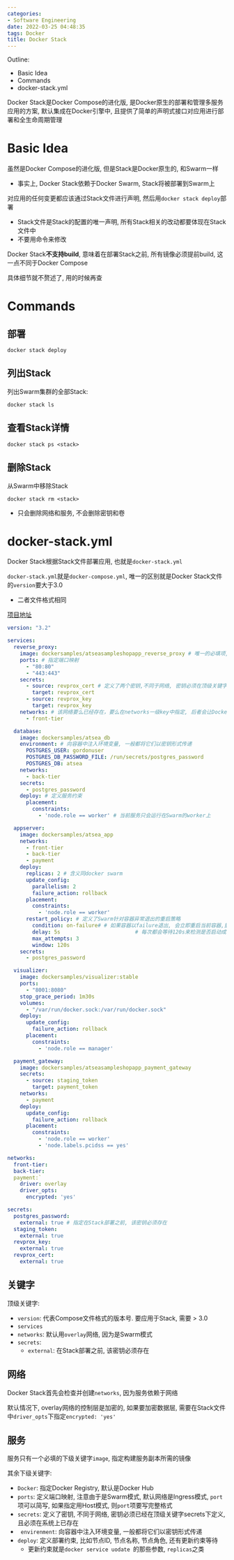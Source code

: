 ```yaml
---
categories:
- Software Engineering
date: 2022-03-25 04:48:35
tags: Docker
title: Docker Stack
---
```


Outline:

* Basic Idea
* Commands
* docker-stack.yml



Docker Stack是Docker Compose的进化版,  是Docker原生的部署和管理多服务应用的方案, 默认集成在Docker引擎中, 且提供了简单的声明式接口对应用进行部署和全生命周期管理



<!--more-->

# Basic  Idea

虽然是Docker Compose的进化版, 但是Stack是Docker原生的, 和Swarm一样

* 事实上, Docker Stack依赖于Docker Swarm, Stack将被部署到Swarm上



对应用的任何变更都应该通过Stack文件进行声明, 然后用`docker stack deploy`部署

* Stack文件是Stack的配置的唯一声明, 所有Stack相关的改动都要体现在Stack文件中
* 不要用命令来修改



Docker Stack**不支持build**, 意味着在部署Stack之前, 所有镜像必须提前build, 这一点不同于Docker Compose



具体细节就不赘述了, 用的时候再查

# Commands

## 部署

```shell
docker stack deploy
```



## 列出Stack

列出Swarm集群的全部Stack:

```shell
docker stack ls
```


## 查看Stack详情

```shell
docker stack ps <stack>
```



## 删除Stack

从Swarm中移除Stack

```shell
docker stack rm <stack>
```

* 只会删除网络和服务, 不会删除密钥和卷



# docker-stack.yml

Docker Stack根据Stack文件部署应用, 也就是`docker-stack.yml`

`docker-stack.yml`就是`docker-compose.yml`,  唯一的区别就是Docker Stack文件的`version`要大于3.0

* 二者文件格式相同



[项目地址](https://github.com/dockersamples/atsea-sample-shop-apps)

```yaml
version: "3.2"

services:
  reverse_proxy:
    image: dockersamples/atseasampleshopapp_reverse_proxy # 唯一的必填项,指定镜像
    ports: # 指定端口映射
      - "80:80"
      - "443:443"
    secrets:  
      - source: revprox_cert # 定义了两个密钥,不同于网络, 密钥必须在顶级关键字secrets下定义, 且必须在系统上已存在
        target: revprox_cert
      - source: revprox_key
        target: revprox_key
    networks: # 该网络要么已经存在，要么在networks一级key中指定, 后者会让Docker创建该网络
      - front-tier

  database:
    image: dockersamples/atsea_db
    environment: # 向容器中注入环境变量, 一般都将它们以密钥形式传递
      POSTGRES_USER: gordonuser
      POSTGRES_DB_PASSWORD_FILE: /run/secrets/postgres_password
      POSTGRES_DB: atsea
    networks:
      - back-tier
    secrets:
      - postgres_password
    deploy: # 定义服务约束
      placement:
        constraints:
          - 'node.role == worker' # 当前服务只会运行在Swarm的worker上

  appserver:
    image: dockersamples/atsea_app
    networks:
      - front-tier
      - back-tier
      - payment
    deploy:
      replicas: 2 # 含义同docker swarm
      update_config:
        parallelism: 2
        failure_action: rollback
      placement:
        constraints:
          - 'node.role == worker'
      restart_policy: # 定义了Swarm针对容器异常退出的重启策略
        condition: on-failure# # 如果容器以failure退出, 会立即重启当前容器,重启最多重试三次, 
        delay: 5s                        # 每次都会等待120s来检测是否启动成功, 每次重启间隔5s
        max_attempts: 3
        window: 120s  
    secrets:
      - postgres_password

  visualizer:
    image: dockersamples/visualizer:stable
    ports:
      - "8001:8080"
    stop_grace_period: 1m30s
    volumes:
      - "/var/run/docker.sock:/var/run/docker.sock"
    deploy:
      update_config:
        failure_action: rollback
      placement:
        constraints:
          - 'node.role == manager'

  payment_gateway:
    image: dockersamples/atseasampleshopapp_payment_gateway
    secrets:
      - source: staging_token
        target: payment_token
    networks:
      - payment
    deploy:
      update_config:
        failure_action: rollback
      placement:
        constraints:
          - 'node.role == worker'
          - 'node.labels.pcidss == yes'

networks:
  front-tier:
  back-tier:
  payment:`
    driver: overlay
    driver_opts:
      encrypted: 'yes'

secrets:
  postgres_password:
    external: true # 指定在Stack部署之前, 该密钥必须存在
  staging_token:
    external: true
  revprox_key:
    external: true
  revprox_cert:
    external: true

```



## 关键字

顶级关键字:

* `version`: 代表Compose文件格式的版本号.  要应用于Stack, 需要  > 3.0
* `services`
* `networks`: 默认用`overlay`网络, 因为是Swarm模式
* `secrets`: 
  * `external`: 在Stack部署之前, 该密钥必须存在

## 网络

Docker Stack首先会检查并创建`networks`,  因为服务依赖于网络

默认情况下, overlay网络的控制层是加密的, 如果要加密数据层, 需要在Stack文件中`driver_opts`下指定`encrypted: 'yes'`

## 服务

服务只有一个必填的下级关键字`image`, 指定构建服务副本所需的镜像

其余下级关键字:

* `Docker`: 指定Docker Registry, 默认是Docker Hub
* `ports`: 定义端口映射, 注意由于是Swarm模式, 默认网络是Ingress模式, `port`项可以简写, 如果指定用Host模式, 则`port`项要写完整格式
* `secrets`: 定义了密钥, 不同于网络, 密钥必须已经在顶级关键字secrets下定义, 且必须在系统上已存在
* ` envirenment`: 向容器中注入环境变量, 一般都将它们以密钥形式传递
* `deploy`: 定义部署约束, 比如节点ID, 节点名称, 节点角色, 还有更新约束等待
  * 更新约束就是`docker service uodate `的那些参数, `replicas`之类
